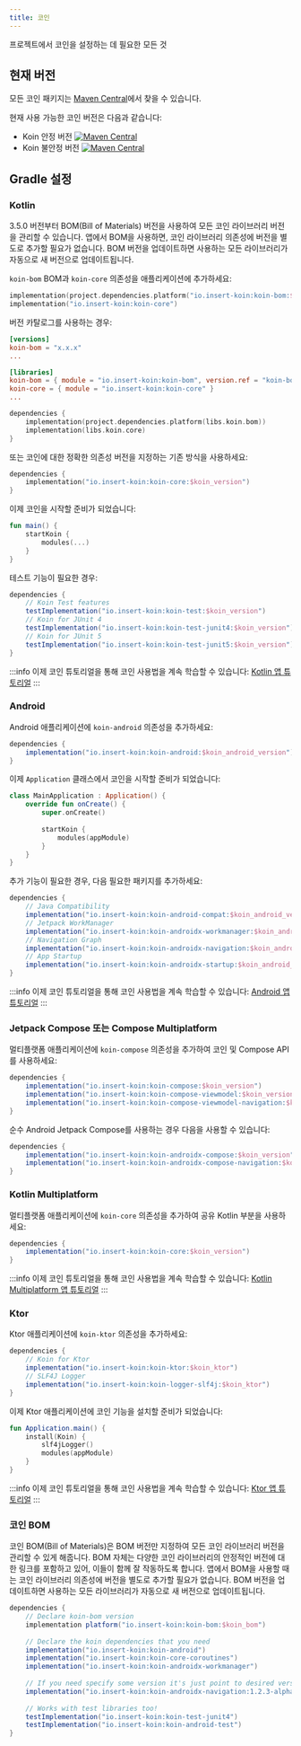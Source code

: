 ```yaml
---
title: 코인
---
```


프로젝트에서 코인을 설정하는 데 필요한 모든 것

## 현재 버전

모든 코인 패키지는 [Maven Central](https://central.sonatype.com/search?q=io.insert-koin+koin-core&sort=name)에서 찾을 수 있습니다.

현재 사용 가능한 코인 버전은 다음과 같습니다:

- Koin 안정 버전 [![Maven Central](https://img.shields.io/maven-central/v/io.insert-koin/koin-core/4.0.3)](https://mvnrepository.com/artifact/io.insert-koin/koin-bom) 
- Koin 불안정 버전 [![Maven Central](https://img.shields.io/maven-central/v/io.insert-koin/koin-core/4.1.0)](https://mvnrepository.com/artifact/io.insert-koin/koin-bom)

## Gradle 설정

### Kotlin

3.5.0 버전부터 BOM(Bill of Materials) 버전을 사용하여 모든 코인 라이브러리 버전을 관리할 수 있습니다. 앱에서 BOM을 사용하면, 코인 라이브러리 의존성에 버전을 별도로 추가할 필요가 없습니다. BOM 버전을 업데이트하면 사용하는 모든 라이브러리가 자동으로 새 버전으로 업데이트됩니다.

`koin-bom` BOM과 `koin-core` 의존성을 애플리케이션에 추가하세요: 
```kotlin
implementation(project.dependencies.platform("io.insert-koin:koin-bom:$koin_version"))
implementation("io.insert-koin:koin-core")
```
버전 카탈로그를 사용하는 경우:
```toml
[versions]
koin-bom = "x.x.x"
...

[libraries]
koin-bom = { module = "io.insert-koin:koin-bom", version.ref = "koin-bom" }
koin-core = { module = "io.insert-koin:koin-core" }
...
```
```kotlin
dependencies {
    implementation(project.dependencies.platform(libs.koin.bom))
    implementation(libs.koin.core)
}
```

또는 코인에 대한 정확한 의존성 버전을 지정하는 기존 방식을 사용하세요:
```kotlin
dependencies {
    implementation("io.insert-koin:koin-core:$koin_version")
}
```

이제 코인을 시작할 준비가 되었습니다:

```kotlin
fun main() {
    startKoin {
        modules(...)
    }
}
```

테스트 기능이 필요한 경우:

```groovy
dependencies {
    // Koin Test features
    testImplementation("io.insert-koin:koin-test:$koin_version")
    // Koin for JUnit 4
    testImplementation("io.insert-koin:koin-test-junit4:$koin_version")
    // Koin for JUnit 5
    testImplementation("io.insert-koin:koin-test-junit5:$koin_version")
}
```

:::info
이제 코인 튜토리얼을 통해 코인 사용법을 계속 학습할 수 있습니다: [Kotlin 앱 튜토리얼](/docs/quickstart/kotlin)
:::

### **Android**

Android 애플리케이션에 `koin-android` 의존성을 추가하세요:

```groovy
dependencies {
    implementation("io.insert-koin:koin-android:$koin_android_version")
}
```

이제 `Application` 클래스에서 코인을 시작할 준비가 되었습니다:

```kotlin
class MainApplication : Application() {
    override fun onCreate() {
        super.onCreate()
        
        startKoin {
            modules(appModule)
        }
    }
}
```

추가 기능이 필요한 경우, 다음 필요한 패키지를 추가하세요:

```groovy
dependencies {
    // Java Compatibility
    implementation("io.insert-koin:koin-android-compat:$koin_android_version")
    // Jetpack WorkManager
    implementation("io.insert-koin:koin-androidx-workmanager:$koin_android_version")
    // Navigation Graph
    implementation("io.insert-koin:koin-androidx-navigation:$koin_android_version")
    // App Startup
    implementation("io.insert-koin:koin-androidx-startup:$koin_android_version")
}
```

:::info
이제 코인 튜토리얼을 통해 코인 사용법을 계속 학습할 수 있습니다: [Android 앱 튜토리얼](/docs/quickstart/android-viewmodel)
:::

### **Jetpack Compose 또는 Compose Multiplatform**

멀티플랫폼 애플리케이션에 `koin-compose` 의존성을 추가하여 코인 및 Compose API를 사용하세요:

```groovy
dependencies {
    implementation("io.insert-koin:koin-compose:$koin_version")
    implementation("io.insert-koin:koin-compose-viewmodel:$koin_version")
    implementation("io.insert-koin:koin-compose-viewmodel-navigation:$koin_version")
}
```

순수 Android Jetpack Compose를 사용하는 경우 다음을 사용할 수 있습니다:

```groovy
dependencies {
    implementation("io.insert-koin:koin-androidx-compose:$koin_version")
    implementation("io.insert-koin:koin-androidx-compose-navigation:$koin_version")
}
```

### **Kotlin Multiplatform**

멀티플랫폼 애플리케이션에 `koin-core` 의존성을 추가하여 공유 Kotlin 부분을 사용하세요:

```groovy
dependencies {
    implementation("io.insert-koin:koin-core:$koin_version")
}
```

:::info
이제 코인 튜토리얼을 통해 코인 사용법을 계속 학습할 수 있습니다: [Kotlin Multiplatform 앱 튜토리얼](/docs/quickstart/kmp)
:::

### **Ktor**

Ktor 애플리케이션에 `koin-ktor` 의존성을 추가하세요:

```groovy
dependencies {
    // Koin for Ktor 
    implementation("io.insert-koin:koin-ktor:$koin_ktor")
    // SLF4J Logger
    implementation("io.insert-koin:koin-logger-slf4j:$koin_ktor")
}
```

이제 Ktor 애플리케이션에 코인 기능을 설치할 준비가 되었습니다:

```kotlin
fun Application.main() {
    install(Koin) {
        slf4jLogger()
        modules(appModule)
    }
}
```

:::info
이제 코인 튜토리얼을 통해 코인 사용법을 계속 학습할 수 있습니다: [Ktor 앱 튜토리얼](/docs/quickstart/ktor)
:::

### **코인 BOM**
코인 BOM(Bill of Materials)은 BOM 버전만 지정하여 모든 코인 라이브러리 버전을 관리할 수 있게 해줍니다. BOM 자체는 다양한 코인 라이브러리의 안정적인 버전에 대한 링크를 포함하고 있어, 이들이 함께 잘 작동하도록 합니다. 앱에서 BOM을 사용할 때는 코인 라이브러리 의존성에 버전을 별도로 추가할 필요가 없습니다. BOM 버전을 업데이트하면 사용하는 모든 라이브러리가 자동으로 새 버전으로 업데이트됩니다.

```groovy
dependencies {
    // Declare koin-bom version
    implementation platform("io.insert-koin:koin-bom:$koin_bom")
    
    // Declare the koin dependencies that you need
    implementation("io.insert-koin:koin-android")
    implementation("io.insert-koin:koin-core-coroutines")
    implementation("io.insert-koin:koin-androidx-workmanager")
    
    // If you need specify some version it's just point to desired version
    implementation("io.insert-koin:koin-androidx-navigation:1.2.3-alpha03")
    
    // Works with test libraries too!
    testImplementation("io.insert-koin:koin-test-junit4")
    testImplementation("io.insert-koin:koin-android-test")
}